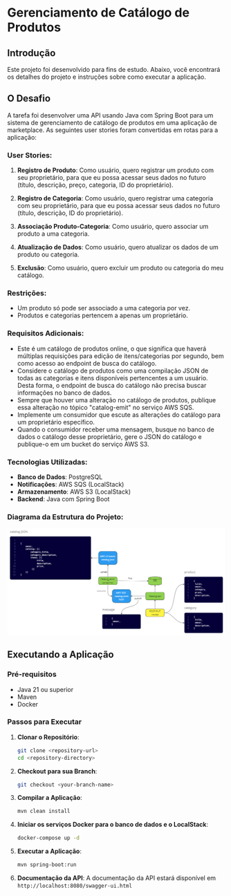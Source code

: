 # Gerenciamento de Catálogo de Produtos

## Introdução
Este projeto foi desenvolvido para fins de estudo. Abaixo, você encontrará os detalhes do projeto e instruções sobre como executar a aplicação.

## O Desafio

A tarefa foi desenvolver uma API usando Java com Spring Boot para um sistema de gerenciamento de catálogo de produtos em uma aplicação de marketplace. As seguintes user stories foram convertidas em rotas para a aplicação:

### User Stories:

1. **Registro de Produto**: Como usuário, quero registrar um produto com seu proprietário, para que eu possa acessar seus dados no futuro (título, descrição, preço, categoria, ID do proprietário).

2. **Registro de Categoria**: Como usuário, quero registrar uma categoria com seu proprietário, para que eu possa acessar seus dados no futuro (título, descrição, ID do proprietário).

3. **Associação Produto-Categoria**: Como usuário, quero associar um produto a uma categoria.

4. **Atualização de Dados**: Como usuário, quero atualizar os dados de um produto ou categoria.

5. **Exclusão**: Como usuário, quero excluir um produto ou categoria do meu catálogo.

### Restrições:
- Um produto só pode ser associado a uma categoria por vez.
- Produtos e categorias pertencem a apenas um proprietário.

### Requisitos Adicionais:
- Este é um catálogo de produtos online, o que significa que haverá múltiplas requisições para edição de itens/categorias por segundo, bem como acesso ao endpoint de busca do catálogo.
- Considere o catálogo de produtos como uma compilação JSON de todas as categorias e itens disponíveis pertencentes a um usuário. Desta forma, o endpoint de busca do catálogo não precisa buscar informações no banco de dados.
- Sempre que houver uma alteração no catálogo de produtos, publique essa alteração no tópico "catalog-emit" no serviço AWS SQS.
- Implemente um consumidor que escute as alterações do catálogo para um proprietário específico.
- Quando o consumidor receber uma mensagem, busque no banco de dados o catálogo desse proprietário, gere o JSON do catálogo e publique-o em um bucket do serviço AWS S3.

### Tecnologias Utilizadas:
- **Banco de Dados**: PostgreSQL
- **Notificações**: AWS SQS (LocalStack)
- **Armazenamento**: AWS S3 (LocalStack)
- **Backend**: Java com Spring Boot

### Diagrama da Estrutura do Projeto:
![Diagrama](src/main/resources/static/diagram.png)

## Executando a Aplicação

### Pré-requisitos
- Java 21 ou superior
- Maven
- Docker

### Passos para Executar
1. **Clonar o Repositório**:
    ```bash
    git clone <repository-url>
    cd <repository-directory>
    ```

2. **Checkout para sua Branch**:
    ```bash
    git checkout <your-branch-name>
    ```

3. **Compilar a Aplicação**:
    ```bash
    mvn clean install
    ```
   
4. **Iniciar os serviços Docker para o banco de dados e o LocalStack**:
    ```bash
    docker-compose up -d
    ```

5. **Executar a Aplicação**:
    ```bash
    mvn spring-boot:run
    ```

6. **Documentação da API**:
   A documentação da API estará disponível em `http://localhost:8080/swagger-ui.html`